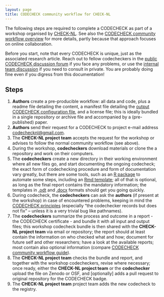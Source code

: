 ```yaml
---
layout: page
title: CODECHECK community workflow for CHECK-NL
---
```


The following steps are required to complete a CODECHECK as part of a workshop organised by [CHECK-NL](/nl/).
See also the [CODECHECK community workflow overview](/guide/community-workflow-overview) for more details, partly because that approach focuses on online collaboration.

Before you start, note that every CODECHECK is unique, just as the associated research article.
Reach out to fellow codecheckers in the [public CODECHECK discussion forum](https://github.com/codecheckers/discussion/issues) if you face any problems, or use the [internal team discussion](https://github.com/orgs/codecheckers/teams/codecheckers) if you need to consult in private.
You are probably doing fine even if you digress from this documentation!

## Steps

1. **Authors** create a pre-producible workflow: all data and code, plus a readme file detailing the content, a manifest file detailing the [output CODECHECK configuration file](/spec/config/1.0/), and a license file; this is ideally bundled in a single repository or archive file and accompanied by a (pre-published) paper.
1. **Authors** send their request for a CODECHECK to project e-mail address <codechecknl@gmail.com>.
1. The **CHECK-NL project team** accepts the request for the workshop or advises to follow the normal community workflow (see above).
1. During the workshop, **codecheckers** download materials or clone the a repository and work on their computers.
1. The **codecheckers** create a new directory in their working environment where all new files go, and start documenting the ongoing codecheck; the exact form of codechecking procedure and form of documentation vary greatly, but there are some tools, such as an [R package](https://github.com/codecheckers/codecheck) to automate some steps, including an [Rmd template](https://github.com/codecheckers/codecheck/tree/master/inst/extdata/templates/codecheck); all of that is optional, as long as the final report contains the mandatory information; the templates in [.odt](/guide/templates/CODECHECK_report_template.odt) and [.docx](/guide/templates/CODECHECK_report_template.docx) formats should get you going quickly.
1. During codecheck, the **codecheckers** can ask the **authors** (if present at the workshop) in case of encountered problems, keeping in mind the [CODECHECK principles](/project#the-codecheck-principles) (especially “the codechecker records but does not fix” – unless it is a very trivial bug like pathnames).
1. The **codecheckers** summarize the process and outcome in a report - the CODECHECK certificate - and bundle it with all input and output files; this workshop codecheck bundle is then shared with the **CHECK-NL project team** via email or repository; the report should at least contain the information on who checked what and how; document for future self and other researchers; have a look at the available reports; most contain also optional information (compare [CODECHECK community workflow guide](/guide/community-workflow-overview)).
1. The **CHECK-NL project team** checks the bundle and report, and together with the workshop codecheckers, revise where necessary; once ready, either the **CHECK-NL project team** or the **codechecker** upload the file on Zenodo or OSF, and [optionally] adds a pull request to original repository for the CODECHECK badge.
1. The **CHECK-NL project team** project team adds the new codecheck to the registry.
